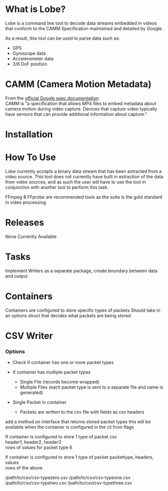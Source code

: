 # What is Lobe? 

Lobe is a command line tool to decode data streams embedded in videos that conform to the CAMM Specification maintained and detailed by Google.

As a result, this tool can be used to parse data such as: 
- GPS 
- Gyroscope data
- Accelerometer data
- 3/6 DoF position

# CAMM (Camera Motion Metadata)
From the [official Google spec documentation](https://developers.google.com/streetview/publish/camm-spec):   
CAMM is "a specification that allows MP4 files to embed metadata about camera motion during video capture. 
Devices that capture video typically have sensors that can provide additional information about capture."

# Installation


# How To Use

Lobe currently accepts a binary data stream that has been extracted from a video source.
This tool does not currently have built in extraction of the data from video sources, and as such the user will have to 
use the tool in conjunction with another tool to perform this task. 

FFmpeg & FFprobe are recommended tools as the suite is the gold standard in video processing.



# Releases
None Currently Available


# Tasks
Implement Writers as a separate package, create boundary between data and output 




# Containers
Containers are configured to store specific types of packets
Should take in an options struct that decides what packets are being stored


# CSV Writer

### Options
- Check if container has one or more packet types 
- If container has multiple packet types
  - Single File (records become wrapped)
  - Multiple Files (each packet type is sent to a separate file and name is generated)

- Single Packet in container
    - Packets are written to the csv file with fields as csv headers

add a method on interface that returns stored packet types
this will be available when the container is configured in the cli from flags


If container is configured to store 1 type of packet
csv  
header1, header2, header3  
rows of values for packet type 6  

If container is configured to store 1 type of packet
packettype, headers, values  
rows of the above  


/path/to/csv/csv-typezero.csv
/path/to/csv/csv-typeone.csv
/path/to/csv/csv-typetwo.csv
/path/to/csv/csv-typethree.csv
